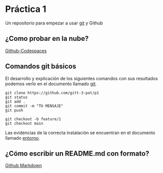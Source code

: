 # Práctica 1

Un repositorio para empezar a usar [git](https://git-scm.com/) y Github

## ¿Como probar en la nube?

[Github-Codespaces](https://github.com/features/codespaces)

## Comandos git básicos

El desarrollo y explicación de los siguientes comandos con sus resultados podemos verlo en el documento llamado [git](https://github.com/ajm463/p1/blob/9dc98fab9957945e9fe99fe9c92f6e1f56904b1d/git.pdf).

```
git clone https://github.com/gitt-3-pat/p1
git status
git add .
git commit -m "TU MENSAJE"
git push

git checkout -b feature/1
git checkout main
```

Las evidencias de la correcta instalación se encuentran en el documento llamado [entorno](https://github.com/ajm463/p1/blob/9dc98fab9957945e9fe99fe9c92f6e1f56904b1d/entorno.pdf).


## ¿Cómo escribir un README.md con formato?

[Github Markdown](https://docs.github.com/es/get-started/writing-on-github/getting-started-with-writing-and-formatting-on-github/basic-writing-and-formatting-syntax)
